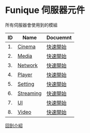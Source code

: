 # Funique 伺服器元件

所有伺服器會使用到的模組

| ID  | Name                                                              | Docuemnt                                        |
| --- | ----------------------------------------------------------------- | ----------------------------------------------- |
| 1.  | [Cinema](https://github.com/Funique2022/funique_cinema.git)       | [快速開始](./Server/Cinema/QuickStart.md)    |
| 2.  | [Media](https://github.com/Funique2022/funique_media.git)         | [快速開始](./Server/Media/QuickStart.md)     |
| 3.  | [Network](https://github.com/Funique2022/funique_network.git)     | [快速開始](./Server/Network/QuickStart.md)   |
| 4.  | [Player](https://github.com/Funique2022/funique_player.git)       | [快速開始](./Server/Player/QuickStart.md)    |
| 5.  | [Setting](https://github.com/Funique2022/funique_setting.git)     | [快速開始](./Server/Setting/QuickStart.md)   |
| 6.  | [Streaming](https://github.com/Funique2022/funique_streaming.git) | [快速開始](./Server/Streaming/QuickStart.md) |
| 7.  | [UI](https://github.com/Funique2022/funique_ui.git)               | [快速開始](./Server/UI/QuickStart.md)        |
| 8.  | [Video](https://github.com/Funique2022/funique_video.git)         | [快速開始](./Server/Video/QuickStart.md)     |

[回到介紹](./intro.md)
